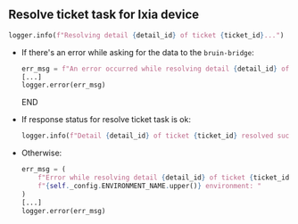## Resolve ticket task for Ixia device

```python
logger.info(f"Resolving detail {detail_id} of ticket {ticket_id}...")
```

* If there's an error while asking for the data to the `bruin-bridge`:
  ```python
  err_msg = f"An error occurred while resolving detail {detail_id} of ticket {ticket_id} -> {e}"
  [...]
  logger.error(err_msg)
  ```
  END

* If response status for resolve ticket task is ok:
  ```python
  logger.info(f"Detail {detail_id} of ticket {ticket_id} resolved successfully!")
  ```
* Otherwise:
  ```python
  err_msg = (
      f"Error while resolving detail {detail_id} of ticket {ticket_id} in "
      f"{self._config.ENVIRONMENT_NAME.upper()} environment: "
  )
  [...]
  logger.error(err_msg)
  ```